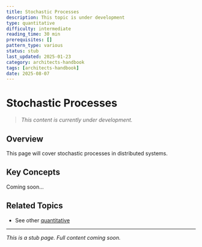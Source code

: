 ```yaml
---
title: Stochastic Processes
description: This topic is under development
type: quantitative
difficulty: intermediate
reading_time: 30 min
prerequisites: []
pattern_type: various
status: stub
last_updated: 2025-01-23
category: architects-handbook
tags: [architects-handbook]
date: 2025-08-07
---
```


# Stochastic Processes

> *This content is currently under development.*

## Overview

This page will cover stochastic processes in distributed systems.

## Key Concepts

Coming soon...

## Related Topics

- See other [quantitative](../)

---

*This is a stub page. Full content coming soon.*
